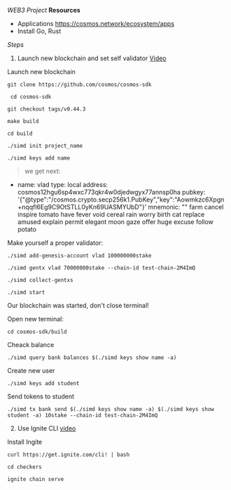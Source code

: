 _WEB3 Project_
**Resources**

-   Applications https://cosmos.network/ecosystem/apps
-   Install Go, Rust

_Steps_

1. Launch new blockchain and set self validator
[Video](https://youtu.be/qzUgh8mvyJE)

Launch new blockchain

```
git clone https://github.com/cosmos/cosmos-sdk
```

```
 cd cosmos-sdk
```

```
git checkout tags/v0.44.3
```

```
make build
```

`cd build`

`./simd init project_name`

`./simd keys add name`

> we get next:

-   name: vlad
    type: local
    address: cosmos12hgu6sp4wxc773qkr4w0djedwgyx77annsp0ha
    pubkey: '{"@type":"/cosmos.crypto.secp256k1.PubKey","key":"Aowmkzc6Xpgn+nqqfl6Eg9C9OtSTLL0yKn69UASMYUbD"}'
    mnemonic: ""
    farm cancel inspire tomato have fever void cereal rain worry birth cat replace amused explain permit elegant moon gaze offer huge excuse follow potato

Make yourself a proper validator:

`./simd add-genesis-account vlad 100000000stake`

`./simd gentx vlad 70000000stake --chain-id test-chain-2M4ImQ`

`./simd collect-gentxs`

`./simd start`

Our blockchain was started, don't close terminal!

Open new terminal:

`cd cosmos-sdk/build`

Cheack balance

`./simd query bank balances $(./simd keys show name -a)`

Create new user

`./simd keys add student`

Send tokens to student
```
./simd tx bank send $(./simd keys show name -a) $(./simd keys show student -a) 10stake --chain-id test-chain-2M4ImQ
```

2. Use Ignite CLI
   [video](https://youtu.be/MTUQQ6nOkZo)

Install Ingite
```
curl https://get.ignite.com/cli! | bash
```

`cd checkers`

`ignite chain serve`

